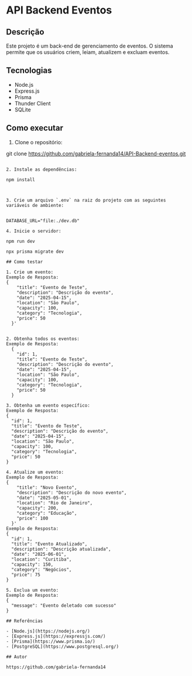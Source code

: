 # API Backend Eventos

## Descrição

Este projeto é um back-end de gerenciamento de eventos. O sistema permite que os usuários criem, leiam, atualizem e excluam eventos.

## Tecnologias

- Node.js
- Express.js
- Prisma
- Thunder Client
- SQLite

## Como executar

1. Clone o repositório:

git clone https://github.com/gabriela-fernanda14/API-Backend-eventos.git
```

2. Instale as dependências:

npm install



3. Crie um arquivo `.env` na raiz do projeto com as seguintes variáveis de ambiente:


DATABASE_URL="file:./dev.db"

4. Inicie o servidor:

npm run dev

npx prisma migrate dev

## Como testar

1. Crie um evento:
Exemplo de Resposta:
{
    "title": "Evento de Teste",
    "description": "Descrição do evento",
    "date": "2025-04-15",
    "location": "São Paulo",
    "capacity": 100,
    "category": "Tecnologia",
    "price": 50
  }'


2. Obtenha todos os eventos:
Exemplo de Resposta:
  {
    "id": 1,
    "title": "Evento de Teste",
    "description": "Descrição do evento",
    "date": "2025-04-15",
    "location": "São Paulo",
    "capacity": 100,
    "category": "Tecnologia",
    "price": 50
  }

3. Obtenha um evento específico:
Exemplo de Resposta:
{
  "id": 1,
  "title": "Evento de Teste",
  "description": "Descrição do evento",
  "date": "2025-04-15",
  "location": "São Paulo",
  "capacity": 100,
  "category": "Tecnologia",
  "price": 50
}

4. Atualize um evento:
Exemplo de Resposta:
{
    "title": "Novo Evento",
    "description": "Descrição do novo evento",
    "date": "2025-05-01",
    "location": "Rio de Janeiro",
    "capacity": 200,
    "category": "Educação",
    "price": 100
  }'
Exemplo de Resposta:
{
  "id": 1,
  "title": "Evento Atualizado",
  "description": "Descrição atualizada",
  "date": "2025-06-01",
  "location": "Curitiba",
  "capacity": 150,
  "category": "Negócios",
  "price": 75
}

5. Exclua um evento:
Exemplo de Resposta:
{
  "message": "Evento deletado com sucesso"
}

## Referências

- [Node.js](https://nodejs.org/)
- [Express.js](https://expressjs.com/)
- [Prisma](https://www.prisma.io/)
- [PostgreSQL](https://www.postgresql.org/)

## Autor

https://github.com/gabriela-fernanda14

